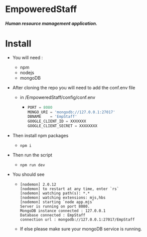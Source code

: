 # EmpoweredStaff

##### Human resource management application.





# Install

* You will need :

  * npm
  * nodejs
  * mongoDB

* After cloning the repo you will need to add the conf.env file

  * in /EmpoweredStaff/config/conf.env

    * ```js
      PORT = 8080
      MONGO_URI = 'mongodb://127.0.0.1:27017'
      DBNAME    = 'EmpStaff'
      GOOGLE_CLIENT_ID = XXXXXXX
      GOOGLE_CLIENT_SECRET = XXXXXXXX
      ```

* Then install npm packages 

  * ```shell
    npm i
    ```

* Then run the script

  * ```shell
    npm run dev
    ```

* You should see 

  * ```shell
    [nodemon] 2.0.12
    [nodemon] to restart at any time, enter `rs`
    [nodemon] watching path(s): *.*
    [nodemon] watching extensions: mjs,hbs
    [nodemon] starting `node app.mjs`
    Server is running on port 8080.
    MongoDB instance connected : 127.0.0.1
    Database connected : EmpStaff
    connection url : mongodb://127.0.0.1:27017/EmpStaff
    
    ```

  * If else please make sure your mongoDB service is running.

